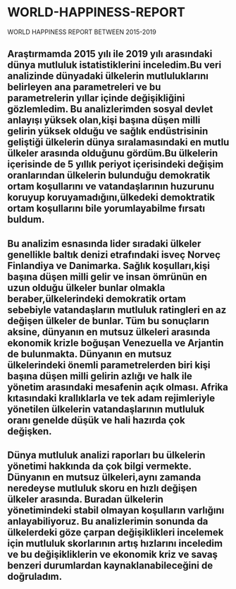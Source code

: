# WORLD-HAPPINESS-REPORT
WORLD HAPPINESS REPORT BETWEEN 2015-2019


## Araştırmamda 2015 yılı ile 2019 yılı arasındaki dünya mutluluk istatistiklerini inceledim.Bu veri analizinde dünyadaki ülkelerin mutluluklarını belirleyen ana parametreleri ve bu parametrelerin yıllar içinde değişikliğini gözlemledim. Bu analizlerimden sosyal devlet anlayışı yüksek olan,kişi başına düşen milli gelirin yüksek olduğu ve sağlık endüstrisinin geliştiği ülkelerin dünya sıralamasındaki en mutlu ülkeler arasında olduğunu gördüm.Bu ülkelerin içerisinde de 5 yıllık periyot içerisindeki değişim oranlarından ülkelerin bulunduğu demokratik ortam koşullarını ve vatandaşlarının huzurunu koruyup koruyamadığını,ülkedeki demoktratik ortam koşullarını bile yorumlayabilme fırsatı buldum.
 ## Bu analizim esnasında lider sıradaki ülkeler genellikle baltık denizi etrafındaki isveç Norveç Finlandiya ve Danimarka. Sağlık koşulları,kişi başına düşen milli gelir ve insan ömrünün en uzun olduğu ülkeler bunlar olmakla beraber,ülkelerindeki demokratik ortam sebebiyle vatandaşların mutluluk ratingleri en az değişen ülkeler de bunlar. Tüm bu sonuçların aksine, dünyanın en mutsuz ülkeleri arasında ekonomik krizle boğuşan Venezuella ve Arjantin de bulunmakta. Dünyanın en mutsuz ülkelerindeki önemli parametrelerden biri kişi başına düşen milli gelirin azlığı ve halk ile yönetim arasındaki mesafenin açık olması. Afrika kıtasındaki krallıklarla ve tek adam rejimleriyle yönetilen ülkelerin vatandaşlarının mutluluk oranı genelde düşük ve hali hazırda çok değişken. 
 ## Dünya mutluluk analizi raporları bu ülkelerin yönetimi hakkında da çok bilgi vermekte.  Dünyanın en mutsuz ülkeleri,aynı zamanda neredeyse mutluluk skoru en hızlı değişen ülkeler arasında. Buradan ülkelerin yönetimindeki stabil olmayan koşulların varlığını anlayabiliyoruz. Bu analizlerimin sonunda da ülkelerdeki göze çarpan değişiklikleri incelemek için mutluluk skorlarının artış hızlarını inceledim ve bu değişikliklerin ve ekonomik kriz ve savaş benzeri durumlardan kaynaklanabileceğini de doğruladım.
